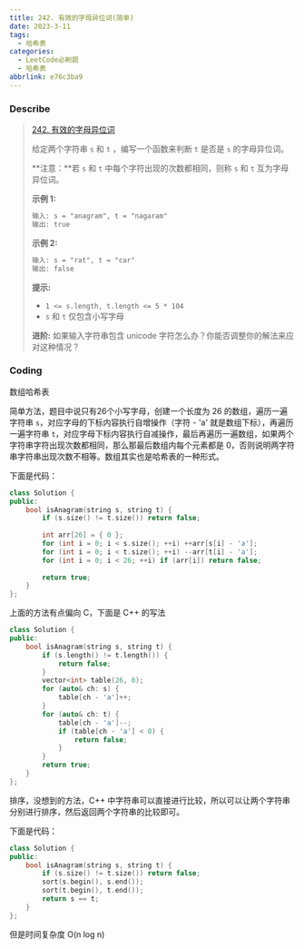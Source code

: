 ```yaml
---
title: 242. 有效的字母异位词(简单)
date: 2023-3-11
tags:
  - 哈希表
categories:
  - LeetCode必刷题
  - 哈希表
abbrlink: e76c3ba9
---
```


### Describe

> [242. 有效的字母异位词](https://leetcode.cn/problems/valid-anagram/)
>
> 给定两个字符串 `s` 和 `t` ，编写一个函数来判断 `t` 是否是 `s` 的字母异位词。
>
> **注意：**若 `s` 和 `t` 中每个字符出现的次数都相同，则称 `s` 和 `t` 互为字母异位词。
>
> **示例 1:**
>
> ```txt
> 输入: s = "anagram", t = "nagaram"
> 输出: true
> ```
>
> **示例 2:**
>
> ```txt
> 输入: s = "rat", t = "car"
> 输出: false
> ```
>
> **提示:**
>
> - `1 <= s.length, t.length <= 5 * 104`
> - `s` 和 `t` 仅包含小写字母
>
>  
>
> **进阶:** 如果输入字符串包含 unicode 字符怎么办？你能否调整你的解法来应对这种情况？

### Coding

数组哈希表

简单方法，题目中说只有26个小写字母，创建一个长度为 26 的数组，遍历一遍字符串 `s`，对应字母的下标内容执行自增操作（字符 - 'a' 就是数组下标），再遍历一遍字符串 `t`，对应字母下标内容执行自减操作，最后再遍历一遍数组，如果两个字符串字符出现次数都相同，那么那最后数组内每个元素都是 0，否则说明两字符串字符串出现次数不相等。数组其实也是哈希表的一种形式。

下面是代码：

```cpp
class Solution {
public:
    bool isAnagram(string s, string t) {
        if (s.size() != t.size()) return false;
        
        int arr[26] = { 0 };
        for (int i = 0; i < s.size(); ++i) ++arr[s[i] - 'a'];
        for (int i = 0; i < t.size(); ++i) --arr[t[i] - 'a'];
        for (int i = 0; i < 26; ++i) if (arr[i]) return false;
        
        return true;
    }
};
```

上面的方法有点偏向 C，下面是 C++ 的写法

```cpp
class Solution {
public:
    bool isAnagram(string s, string t) {
        if (s.length() != t.length()) {
            return false;
        }
        vector<int> table(26, 0);
        for (auto& ch: s) {
            table[ch - 'a']++;
        }
        for (auto& ch: t) {
            table[ch - 'a']--;
            if (table[ch - 'a'] < 0) {
                return false;
            }
        }
        return true;
    }
};
```

排序，没想到的方法，C++ 中字符串可以直接进行比较，所以可以让两个字符串分别进行排序，然后返回两个字符串的比较即可。

下面是代码：

```cpp
class Solution {
public:
    bool isAnagram(string s, string t) {
        if (s.size() != t.size()) return false;
        sort(s.begin(), s.end());
        sort(t.begin(), t.end());
        return s == t;
    }
};
```

但是时间复杂度 O(n log n) 
